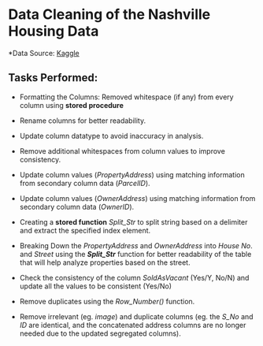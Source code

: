 # Data Cleaning of the Nashville Housing Data

*Data Source: [Kaggle](https://www.kaggle.com/datasets/tmthyjames/nashville-housing-data?resource=download)

## Tasks Performed:

- Formatting the Columns: Removed whitespace (if any) from every column using **stored procedure**

- Rename columns for better readability.

- Update column datatype to avoid inaccuracy in analysis.

- Remove additional whitespaces from column values to improve consistency.

- Update column values (*PropertyAddress*) using matching information from secondary column data (*ParcelID*).

- Update column values (*OwnerAddress*) using matching information from secondary column data (*OwnerID*).

- Creating a **stored function** *Split_Str* to split string based on a delimiter and extract the specified index element.

- Breaking Down the *PropertyAddress* and *OwnerAddress* into *House No*. and *Street* using the ***Split_Str*** function for better readability of the table that will help analyze properties based on the street.

- Check the consistency of the column *SoldAsVacant* (Yes/Y, No/N) and update all the values to be consistent (Yes/No)

- Remove duplicates using the *Row_Number()* function.

- Remove irrelevant (eg. *image*) and duplicate columns (eg. the *S_No* and *ID* are identical, and the concatenated address columns are no longer needed due to the updated segregated columns). 